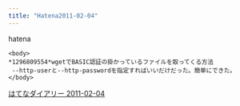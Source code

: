 ```yaml
---
title: "Hatena2011-02-04"
---
```


hatena

```
<body>
*1296809554*wgetでBASIC認証の掛かっているファイルを取ってくる方法
 --http-userと--http-passwordを指定すればいいだけだった。簡単にできた。
</body>
```


[はてなダイアリー 2011-02-04](https://nishiohirokazu.hatenadiary.org/archive/2011/02/04)